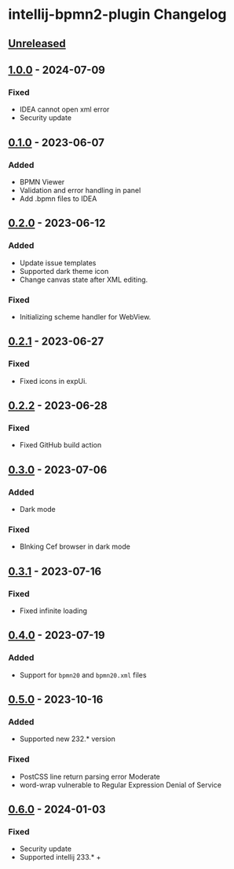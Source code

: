 <!-- Keep a Changelog guide -> https://keepachangelog.com -->

# intellij-bpmn2-plugin Changelog

## [Unreleased]

## [1.0.0] - 2024-07-09

### Fixed
- IDEA cannot open xml error
- Security update

## [0.1.0] - 2023-06-07

### Added
- BPMN Viewer
- Validation and error handling in panel
- Add .bpmn files to IDEA

## [0.2.0] - 2023-06-12

### Added
- Update issue templates
- Supported dark theme icon
- Change canvas state after XML editing.

### Fixed
- Initializing scheme handler for WebView.

## [0.2.1] - 2023-06-27

### Fixed
- Fixed icons in expUi.

## [0.2.2] - 2023-06-28

### Fixed
- Fixed GitHub build action

## [0.3.0] - 2023-07-06

### Added
- Dark mode

### Fixed
- Blnking Cef browser in dark mode

## [0.3.1] - 2023-07-16

### Fixed
- Fixed infinite loading

## [0.4.0] - 2023-07-19

### Added
- Support for `bpmn20` and `bpmn20.xml` files

## [0.5.0] - 2023-10-16

### Added
- Supported new 232.* version

### Fixed
- PostCSS line return parsing error Moderate
- word-wrap vulnerable to Regular Expression Denial of Service

## [0.6.0] - 2024-01-03

### Fixed
- Security update
- Supported intellij 233.* +

[Unreleased]: https://github.com/shlaikov/intellij-bpmn2-plugin/compare/v1.0.0...HEAD
[1.0.0]: https://github.com/shlaikov/intellij-bpmn2-plugin/compare/v0.1.0...v1.0.0
[0.6.0]: https://github.com/shlaikov/intellij-bpmn2-plugin/compare/v0.1.0...v0.6.0
[0.5.0]: https://github.com/shlaikov/intellij-bpmn2-plugin/compare/v0.1.0...v0.5.0
[0.4.0]: https://github.com/shlaikov/intellij-bpmn2-plugin/commits/v0.4.0
[0.3.1]: https://github.com/shlaikov/intellij-bpmn2-plugin/compare/v0.4.0...v0.3.1
[0.3.0]: https://github.com/shlaikov/intellij-bpmn2-plugin/compare/v0.3.1...v0.3.0
[0.2.2]: https://github.com/shlaikov/intellij-bpmn2-plugin/compare/v0.3.0...v0.2.2
[0.2.1]: https://github.com/shlaikov/intellij-bpmn2-plugin/compare/v0.2.2...v0.2.1
[0.2.0]: https://github.com/shlaikov/intellij-bpmn2-plugin/compare/v0.2.1...v0.2.0
[0.1.0]: https://github.com/shlaikov/intellij-bpmn2-plugin/compare/v0.2.0...v0.1.0
